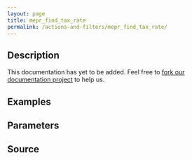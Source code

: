 ```yaml
---
layout: page
title: mepr_find_tax_rate
permalink: /actions-and-filters/mepr_find_tax_rate/
---
```


## Description

This documentation has yet to be added. Feel free to [fork our documentation project](https://github.com/caseproof/memberpress-docs) to help us.

## Examples


## Parameters


## Source


